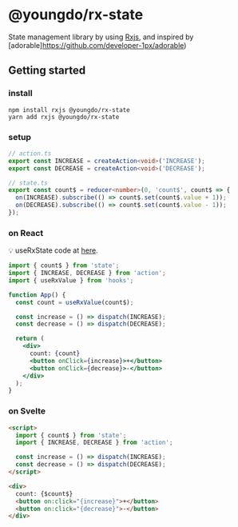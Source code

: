 # @youngdo/rx-state

State management library by using [Rxjs](https://github.com/ReactiveX/rxjs), and inspired by [adorable]https://github.com/developer-1px/adorable)

## Getting started

### install

```
npm install rxjs @youngdo/rx-state
yarn add rxjs @youngdo/rx-state
```

### setup

```ts
// action.ts
export const INCREASE = createAction<void>('INCREASE');
export const DECREASE = createAction<void>('DECREASE');

// state.ts
export const count$ = reducer<number>(0, 'count$', count$ => {
  on(INCREASE).subscribe(() => count$.set(count$.value + 1));
  on(DECREASE).subscribe(() => count$.set(count$.value - 1));
});
```

### on React

💡 useRxState code at [here](../../examples/todo-react/src/hooks/useRxState.ts).

```jsx
import { count$ } from 'state';
import { INCREASE, DECREASE } from 'action';
import { useRxValue } from 'hooks';

function App() {
  const count = useRxValue(count$);

  const increase = () => dispatch(INCREASE);
  const decrease = () => dispatch(DECREASE);

  return (
    <div>
      count: {count}
      <button onClick={increase}>+</button>
      <button onClick={decrease}>-</button>
    </div>
  );
}
```

### on Svelte

```html
<script>
  import { count$ } from 'state';
  import { INCREASE, DECREASE } from 'action';

  const increase = () => dispatch(INCREASE);
  const decrease = () => dispatch(DECREASE);
</script>

<div>
  count: {$count$}
  <button on:click="{increase}">+</button>
  <button on:click="{decrease}">-</button>
</div>
```
